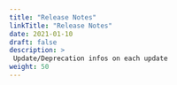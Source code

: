```yaml
---
title: "Release Notes"
linkTitle: "Release Notes"
date: 2021-01-10
draft: false
description: >
 Update/Deprecation infos on each update
weight: 50
---
```

